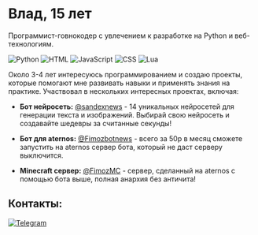 # Влад, 15 лет

Программист-говнокодер с увлечением к разработке на Python и веб-технологиям.

![Python](https://img.shields.io/badge/Python-3776AB?style=flat&logo=python&logoColor=white)
![HTML](https://img.shields.io/badge/HTML-E34F26?style=flat&logo=html5&logoColor=white)
![JavaScript](https://img.shields.io/badge/JavaScript-F7DF1E?style=flat&logo=javascript&logoColor=black)
![CSS](https://img.shields.io/badge/CSS-1572B6?style=flat&logo=css3&logoColor=white)
![Lua](https://img.shields.io/badge/Lua-2C2D72?style=flat&logo=lua&logoColor=white)

Около 3-4 лет интересуюсь программированием и создаю проекты, которые помогают мне развивать навыки и применять знания на практике. Участвовал в нескольких интересных проектах, включая:

- **Бот нейросеть:** [@sandexnews](https://t.me/sandexnews) - 14 уникальных нейросетей для генерации текста и изображений. Выбирай свою нейросеть и создавайте шедевры за считанные секунды!

- **Бот для aternos:** [@Fimozbotnews](https://t.me/Fimozbotnews) - всего за 50р в месяц сможете запустить на aternos сервер бота, который не даст серверу выключится.

- **Minecraft сервер:** [@FimozMC](https://t.me/FimozMC) - сервер, сделанный на aternos с помощью бота выше, полная анархия без античита!

## Контакты:  
[![Telegram](https://img.shields.io/badge/Telegram-26A5E4?style=flat&logo=telegram&logoColor=white)](https://t.me/tcpconnected)
